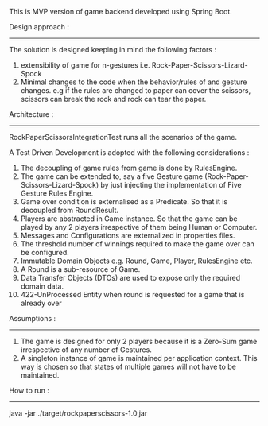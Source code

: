 This is MVP version of game backend developed using Spring Boot. 

Design approach :
*****************

The solution is designed keeping in mind the following factors :
1. extensibility of game for n-gestures i.e. Rock-Paper-Scissors-Lizard-Spock
2. Minimal changes to the code when the behavior/rules of and gesture changes. e.g if the rules are changed to paper can cover the scissors, scissors can break the rock and rock can tear the paper.

Architecture :
**************
RockPaperScissorsIntegrationTest runs all the scenarios of the game.

A Test Driven Development is adopted with the following considerations :

1. The decoupling of game rules from game is done by RulesEngine.
2. The game can be extended to, say a five Gesture game (Rock-Paper-Scissors-Lizard-Spock) by just injecting the implementation of Five Gesture Rules Engine.
3. Game over condition is externalised as a Predicate. So that it is decoupled from RoundResult.
4. Players are abstracted in Game instance. So that the game can be played by any 2 players irrespective of them being Human or Computer.
5. Messages and Configurations are externalized in properties files.
6. The threshold number of winnings required to make the game over can be configured.
7. Immutable Domain Objects e.g. Round, Game, Player, RulesEngine etc.
8. A Round is a sub-resource of Game.
9. Data Transfer Objects (DTOs) are used to expose only the required domain data.
10. 422-UnProcessed Entity when round is requested for a game that is already over

Assumptions :
*************
1. The game is designed for only 2 players because it is a Zero-Sum game irrespective of any number of Gestures.
2. A singleton instance of game is maintained per application context. This way is chosen so that states of multiple games will not have to be maintained.

How to run :
************
java -jar ./target/rockpaperscissors-1.0.jar


